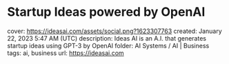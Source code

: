 # Startup Ideas powered by OpenAI

cover: https://ideasai.com/assets/social.png?1623307763
created: January 22, 2023 5:47 AM (UTC)
description: Ideas AI is an A.I. that generates startup ideas using GPT-3 by OpenAI
folder: AI Systems / AI | Business
tags: ai, business
url: https://ideasai.com